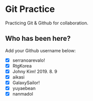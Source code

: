 # Git Practice

Practicing Git &amp; Github for collaboration.

## Who has been here?

Add your Github username below:

- [x] serranoarevalo!
- [x] RtgKorea
- [x] Johny Kim! 2019. 8. 9
- [x] aikasi
- [x] GalaxySailor!
- [x] yuyaebean
- [x] nanmadol
